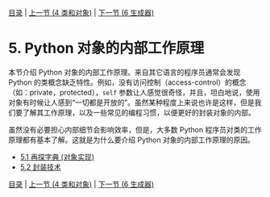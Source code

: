 [目录](../Contents.md) \| [上一节 (4 类和对象)](../04_Classes_objects/00_Overview.md) \| [下一节 (6 生成器)](../06_Generators/00_Overview.md)

# 5. Python 对象的内部工作原理

本节介绍 Python 对象的内部工作原理。来自其它语言的程序员通常会发现 Python 的类概念缺乏特性。例如，没有访问控制（access-control）的概念（如：private，protected），`self` 参数让人感觉很奇怪，并且，坦白地说，使用对象有时候让人感到“一切都是开放的”。虽然某种程度上来说也许是这样，但是我们要了解其工作原理，以及一些常见的编程习惯，以便更好的封装对象的内部。

虽然没有必要担心内部细节会影响效率，但是，大多数 Python 程序员对类的工作原理都有基本了解。这就是为什么要介绍 Python 对象的内部工作原理的原因。

* [5.1 再探字典 (对象实现)](01_Dicts_revisited.md)
* [5.2 封装技术](02_Classes_encapsulation.md)

[目录](../Contents.md) \| [上一节 (4 类和对象)](../04_Classes_objects/00_Overview.md) \| [下一节 (6 生成器)](../06_Generators/00_Overview.md)

